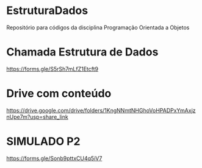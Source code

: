 # EstruturaDados

Repositório para códigos da disciplina Programação Orientada a Objetos

# Chamada Estrutura de Dados

https://forms.gle/S5rSh7mLfZ1Etcft9


# Drive com conteúdo

https://drive.google.com/drive/folders/1KngNNmtNHGhoVoHPADPxYmAxjznUpe7m?usp=share_link

# SIMULADO P2

https://forms.gle/Sonb9pttxCU4q5iV7